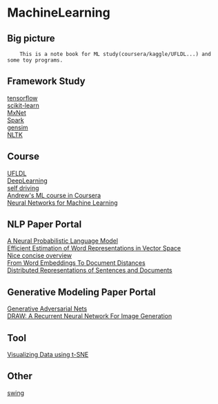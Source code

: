MachineLearning
===============================

Big picture
------------------------------
		This is a note book for ML study(coursera/kaggle/UFLDL...) and some toy programs.

## Framework Study
[tensorflow](https://www.tensorflow.org/)<br/>
[scikit-learn](http://scikit-learn.org/stable/index.html)<br/>
[MxNet](http://mxnet.io/index.html)<br/>
[Spark](http://spark.apache.org/docs/latest/programming-guide.html)<br/>
[gensim](https://radimrehurek.com/gensim/)<br/>
[NLTK](https://github.com/nltk/nltk/wiki)<br/>

## Course
[UFLDL](http://deeplearning.stanford.edu/wiki/index.php/UFLDL_Tutorial)<br/>
[DeepLearning](http://deeplearning.net/)<br/>
[self driving](http://selfdrivingcars.mit.edu/)<br/>
[Andrew's ML course in Coursera](https://www.coursera.org/learn/machine-learning/home/welcome)<br/>
[Neural Networks for Machine Learning](https://www.coursera.org/learn/neural-networks/home/welcome)<br/>

## NLP Paper Portal
[A Neural Probabilistic Language Model](http://jmlr.org/papers/volume3/bengio03a/bengio03a.pdf)<br/>
[Efficient Estimation of Word Representations in Vector Space](https://arxiv.org/pdf/1301.3781.pdf)<br/>
[Nice concise overview](https://blog.acolyer.org/2016/04/21/the-amazing-power-of-word-vectors/)<br/>
[From Word Embeddings To Document Distances](http://jmlr.org/proceedings/papers/v37/kusnerb15.pdf)<br/>
[Distributed Representations of Sentences and Documents](https://arxiv.org/pdf/1405.4053v2.pdf)<br/>

## Generative Modeling Paper Portal
[Generative Adversarial Nets](http://papers.nips.cc/paper/5423-generative-adversarial-nets.pdf)<br/>
[DRAW: A Recurrent Neural Network For Image Generation](https://arxiv.org/pdf/1502.04623.pdf)<br/>

## Tool
[Visualizing Data using t-SNE](http://www.cs.toronto.edu/~hinton/absps/tsne.pdf)<br/>

## Other
[swing](http://www.swig.org/Doc1.3/Python.html)<br/>
